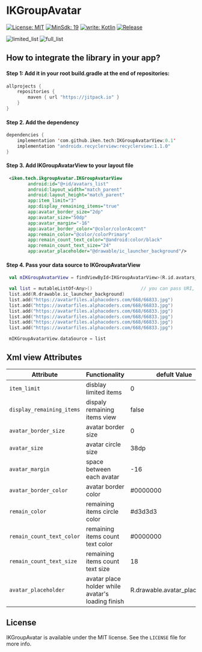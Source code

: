 # IKGroupAvatar
[![License: MIT](https://img.shields.io/badge/License-MIT-yellow.svg)](https://opensource.org/licenses/MIT) [![MinSdk: 19](https://img.shields.io/badge/minSdsk-19-green.svg)](https://developer.android.com/about/versions/android-4.4) [![write: Kotlin](https://img.shields.io/badge/write-Kotlin-orange.svg)](https://kotlinlang.org/) [![Release](https://jitpack.io/v/iken-tech/IKGroupAvatar.svg)](https://jitpack.io/#iken-tech/IKGroupAvatar)

![limited_list](https://raw.github.com/iken-tech/IKGroupAvatar/master/limited_list.png)
![full_list](https://raw.github.com/iken-tech/IKGroupAvatar/master/full_list.png)

## How to integrate the library in your app?
#### Step 1: Add it in your root build.gradle at the end of repositories:

```kotlin
allprojects {
    repositories {
        maven { url "https://jitpack.io" }
    }
}
```
#### Step 2. Add the dependency
```kotlin
dependencies {
    implementation 'com.github.iken.tech:IKGroupAvatarView:0.1'
    implementation "androidx.recyclerview:recyclerview:1.1.0"
}
```
#### Step 3. Add IKGroupAvatarView to your layout file
```xml
 <iken.tech.ikgroupAvatar.IKGroupAvatarView
        android:id="@+id/avatars_list"
        android:layout_width="match_parent"
        android:layout_height="match_parent"
        app:item_limit="3"
        app:display_remaining_items="true"
        app:avatar_border_size="2dp"
        app:avatar_size="50dp"
        app:avatar_margin="-16"
        app:avatar_border_color="@color/colorAccent"
        app:remain_color="@color/colorPrimary"
        app:remain_count_text_color="@android:color/black"
        app:remain_count_text_size="24"
        app:avatar_placeholder="@drawable/ic_launcher_background"/>
```
#### Step 4. Pass your data source to IKGroupAvatarView
```kotlin
 val mIKGroupAvatarView = findViewById<IKGroupAvatarView>(R.id.avatars_list)

 val list = mutableListOf<Any>()                  // you can pass URI, URL, Drawable
 list.add(R.drawable.ic_launcher_background)
 list.add("https://avatarfiles.alphacoders.com/668/66833.jpg")
 list.add("https://avatarfiles.alphacoders.com/668/66833.jpg")
 list.add("https://avatarfiles.alphacoders.com/668/66833.jpg")
 list.add("https://avatarfiles.alphacoders.com/668/66833.jpg")
 list.add("https://avatarfiles.alphacoders.com/668/66833.jpg")
 list.add("https://avatarfiles.alphacoders.com/668/66833.jpg")

 mIKGroupAvatarView.dataSource = list
```

## Xml view Attributes
| Attribute  | Functionality | defult Value |
| ------------- | ------------- | ------------- |
| `item_limit`  | disblay limited items | 0 |
| `display_remaining_items`  | dispaly remaining items view | false |
| `avatar_border_size`  | avatar border size | 0 |
| `avatar_size`  | avatar circle size | 38dp |
| `avatar_margin`  | space between each avatar | -16 |
| `avatar_border_color`  | avatar border color | #0000000 |
| `remain_color`  | remaining items circle color | #d3d3d3 |
| `remain_count_text_color`  | remaining items count text color | #0000000 |
| `remain_count_text_size`  | remaining items count text size | 18 |
| `avatar_placeholder`  | avatar place holder while avatar's loading finish | R.drawable.avatar_placeholder |

License
-------
IKGroupAvatar is available under the MIT license. See the `LICENSE` file for more info.
